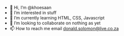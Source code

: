 - 👋 Hi, I’m @khoesaan
- 👀 I’m interested in stuff
- 🌱 I’m currently learning HTML, CSS, Javascript
- 💞️ I’m looking to collaborate on nothing as yet
- 📫 How to reach me email donald.solomon@live.co.za

<!---
khoesaan/khoesaan is a ✨ special ✨ repository because its `README.md` (this file) appears on your GitHub profile.
You can click the Preview link to take a look at your changes.
--->
